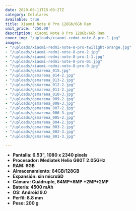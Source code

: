 ```yaml
---
date: 2020-06-11T15:03:27Z
category: Celulares
available: true
title: Xiaomi Note 8 Pro 128Gb/6Gb Ram
unit_price: '250.00'
description: Xiaomi Note 8 Pro 128Gb/6Gb Ram
cover_img: "/uploads/xiaomi-redmi-note-8-pro-1.jpg"
images:
- "/uploads/xiaomi-redmi-note-8-pro-twilight-orange.jpg"
- "/uploads/xiaomi-redmi-note-8-pro-2.jpg"
- "/uploads/xiaomi-redmi-note-8-pro-1-1.jpg"
- "/uploads/xiaomi-redmi-note-8-pro-01.jpg"
- "/uploads/xiaomi-redmi-note-8-pro-0.jpg"
- "/uploads/gsmarena_015.jpg"
- "/uploads/gsmarena_014-2.jpg"
- "/uploads/gsmarena_013-2.jpg"
- "/uploads/gsmarena_012-2.jpg"
- "/uploads/gsmarena_011-2.jpg"
- "/uploads/gsmarena_010-3.jpg"
- "/uploads/gsmarena_009-2.jpg"
- "/uploads/gsmarena_008-3.jpg"
- "/uploads/gsmarena_007-2.jpg"
- "/uploads/gsmarena_006-3.jpg"
- "/uploads/gsmarena_005-2.jpg"
- "/uploads/gsmarena_004-2.jpg"
- "/uploads/gsmarena_003-2.jpg"
- "/uploads/gsmarena_002-3.jpg"
- "/uploads/gsmarena_001-3.jpg"

---
```

* **Pantalla: 6.53", 1080 x 2340 pixels**
* **Procesador: Mediatek Helio G90T 2.05GHz**
* **RAM: 6GB**
* **Almacenamiento: 64GB/128GB**
* **Expansión: sin microSD**
* **Cámara: Cuádruple, 64MP+8MP +2MP+2MP**
* **Batería: 4500 mAh**
* **OS: Android 9.0**
* **Perfil: 8.8 mm**
* **Peso: 200 g**